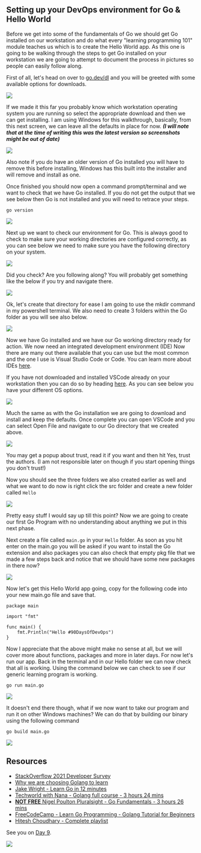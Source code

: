 ## Setting up your DevOps environment for Go & Hello World

Before we get into some of the fundamentals of Go we should get Go installed on our workstation and do what every "learning programming 101" module teaches us which is to create the Hello World app. As this one is going to be walking through the steps to get Go installed on your workstation we are going to attempt to document the process in pictures so people can easily follow along. 

First of all, let's head on over to [go.dev/dl](https://go.dev/dl/) and you will be greeted with some available options for downloads. 

![](images/Day8_Go1.png)

If we made it this far you probably know which workstation operating system you are running so select the appropriate download and then we can get installing. I am using Windows for this walkthrough, basically, from this next screen, we can leave all the defaults in place for now. ***(I will note that at the time of writing this was the latest version so screenshots might be out of date)*** 

![](images\Day8_Go2.png)

Also note if you do have an older version of Go installed you will have to remove this before installing, Windows has this built into the installer and will remove and install as one. 

Once finished you should now open a command prompt/terminal and we want to check that we have Go installed. If you do not get the output that we see below then Go is not installed and you will need to retrace your steps. 

`go version`

![](images\Day8_Go3.png)

Next up we want to check our environment for Go. This is always good to check to make sure your working directories are configured correctly, as you can see below we need to make sure you have the following directory on your system. 

![](images\Day8_Go4.png)

Did you check? Are you following along? You will probably get something like the below if you try and navigate there. 

![](images\Day8_Go5.png)

Ok, let's create that directory for ease I am going to use the mkdir command in my powershell terminal. We also need to create 3 folders within the Go folder as you will see also below. 

![](images\Day8_Go6.png)

Now we have Go installed and we have our Go working directory ready for action. We now need an  integrated development environment (IDE) Now there are many out there available that you can use but the most common and the one I use is Visual Studio Code or Code. You can learn more about IDEs [here](https://www.youtube.com/watch?v=vUn5akOlFXQ). 

If you have not downloaded and installed VSCode already on your workstation then you can do so by heading [here](https://code.visualstudio.com/download). As you can see below you have your different OS options. 

![](images\Day8_Go7.png)

Much the same as with the Go installation we are going to download and install and keep the defaults. Once complete you can open VSCode and you can select Open File and navigate to our Go directory that we created above. 

![](images\Day8_Go8.png)

You may get a popup about trust, read it if you want and then hit Yes, trust the authors. (I am not responsible later on though if you start opening things you don't trust!)

Now you should see the three folders we also created earlier as well and what we want to do now is right click the src folder and create a new folder called `Hello`

![](images\Day8_Go9.png)

Pretty easy stuff I would say up till this point? Now we are going to create our first Go Program with no understanding about anything we put in this next phase. 

Next create a file called `main.go` in your `Hello` folder. As soon as you hit enter on the main.go you will be asked if you want to install the Go extension and also packages you can also check that empty pkg file that we made a few steps back and notice that we should have some new packages in there now? 

![](images\Day8_Go10.png)

Now let's get this Hello World app going, copy for the following code into your new main.go file and save that. 

```
package main

import "fmt"

func main() {
    fmt.Println("Hello #90DaysOfDevOps")
}
```
Now I appreciate that the above might make no sense at all, but we will cover more about functions, packages and more in later days. For now let's run our app. Back in the terminal and in our Hello folder we can now check that all is working. Using the command below we can check to see if our generic learning program is working. 

```
go run main.go
```
![](images\Day8_Go11.png)

It doesn't end there though, what if we now want to take our program and run it on other Windows machines? We can do that by building our binary using the following command 

```
go build main.go
``` 
![](images\Day8_Go12.png)

## Resources

- [StackOverflow 2021 Developer Survey](https://insights.stackoverflow.com/survey/2021)
- [Why we are choosing Golang to learn](https://www.youtube.com/watch?v=7pLqIIAqZD4&t=9s)
- [Jake Wright - Learn Go in 12 minutes](https://www.youtube.com/watch?v=C8LgvuEBraI&t=312s) 
- [Techworld with Nana - Golang full course - 3 hours 24 mins](https://www.youtube.com/watch?v=yyUHQIec83I) 
- [**NOT FREE** Nigel Poulton Pluralsight - Go Fundamentals - 3 hours 26 mins](https://www.pluralsight.com/courses/go-fundamentals) 
- [FreeCodeCamp -  Learn Go Programming - Golang Tutorial for Beginners](https://www.youtube.com/watch?v=YS4e4q9oBaU&t=1025s) 
- [Hitesh Choudhary - Complete playlist](https://www.youtube.com/playlist?list=PLRAV69dS1uWSR89FRQGZ6q9BR2b44Tr9N) 

See you on [Day 9](day9.md).

![](images\Day8_Go13.png)

